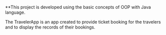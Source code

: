 **This project is developed using the basic concepts of OOP with Java language.

The TravelerApp is an app created to provide ticket booking for the travelers and to display the records of their bookings.
